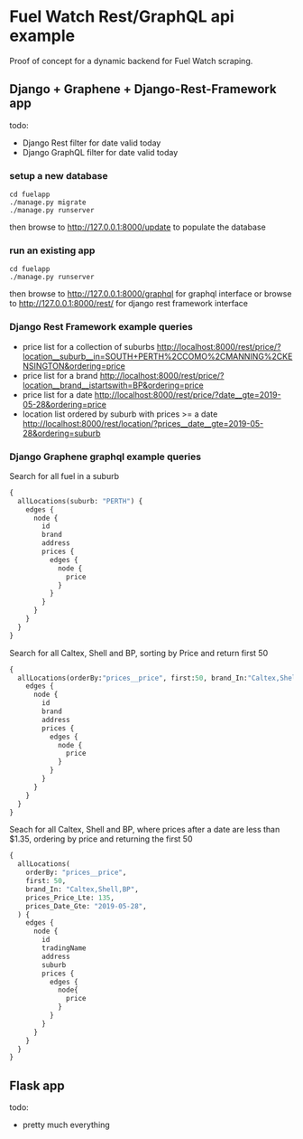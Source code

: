 # Fuel Watch Rest/GraphQL api example

Proof of concept for a dynamic backend for Fuel Watch scraping.

## Django + Graphene + Django-Rest-Framework app

todo:

- Django Rest filter for date valid today
- Django GraphQL filter for date valid today

### setup a new database

    cd fuelapp
    ./manage.py migrate
    ./manage.py runserver

then browse to <http://127.0.0.1:8000/update> to populate the database

### run an existing app

    cd fuelapp
    ./manage.py runserver

then browse to <http://127.0.0.1:8000/graphql> for graphql interface
or browse to  <http://127.0.0.1:8000/rest/> for django rest framework interface

### Django Rest Framework example queries

- price list for a collection of suburbs <http://localhost:8000/rest/price/?location__suburb__in=SOUTH+PERTH%2CCOMO%2CMANNING%2CKENSINGTON&ordering=price>
- price list for a brand <http://localhost:8000/rest/price/?location__brand__istartswith=BP&ordering=price>
- price list for a date <http://localhost:8000/rest/price/?date__gte=2019-05-28&ordering=price>
- location list ordered by suburb with prices >= a date <http://localhost:8000/rest/location/?prices__date__gte=2019-05-28&ordering=suburb>

### Django Graphene graphql example queries

Search for all fuel in a suburb

```graphql
{
  allLocations(suburb: "PERTH") {
    edges {
      node {
        id
        brand
        address
        prices {
          edges {
            node {
              price
            }
          }
        }
      }
    }
  }
}
```

Search for all Caltex, Shell and BP, sorting by Price and return first 50

```graphql
{
  allLocations(orderBy:"prices__price", first:50, brand_In:"Caltex,Shell,BP") {
    edges {
      node {
        id
        brand
        address
        prices {
          edges {
            node {
              price
            }
          }
        }
      }
    }
  }
}
```

Seach for all Caltex, Shell and BP, where prices after a date are less than $1.35, ordering by price and returning the first 50

```graphql
{
  allLocations(
    orderBy: "prices__price",
    first: 50,
    brand_In: "Caltex,Shell,BP",
    prices_Price_Lte: 135,
    prices_Date_Gte: "2019-05-28",
  ) {
    edges {
      node {
        id
        tradingName
        address
        suburb
        prices {
          edges {
            node{
              price
            }
          }
        }
      }
    }
  }
}
```

## Flask app

todo:

- pretty much everything
